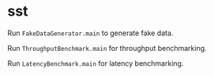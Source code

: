 # sst

Run `FakeDataGenerator.main` to generate fake data.

Run `ThroughputBenchmark.main` for throughput benchmarking.

Run `LatencyBenchmark.main` for latency benchmarking.
